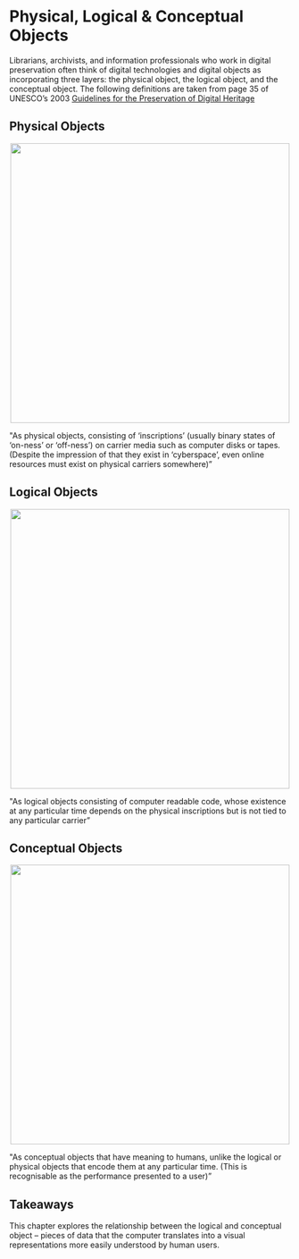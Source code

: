 # Physical, Logical & Conceptual Objects

Librarians, archivists, and information professionals who work in digital preservation often think of digital technologies and digital objects as incorporating three layers: the physical object, the logical object, and the conceptual object. The following definitions are taken from page 35 of UNESCO’s 2003 [Guidelines for the Preservation of Digital Heritage](http://unesdoc.unesco.org/images/0013/001300/130071e.pdf)

## Physical Objects <i class="fa-regular fa-floppy-disk" aria-hidden="true"></i>

<p align="center"><img src="https://github.com/kwaldenphd/bits-bytes/blob/main/images/Image_1.jpg?raw=true" width="500"></p>

"As physical objects, consisting of ‘inscriptions’ (usually binary states of ‘on-ness’ or ‘off-ness’) on carrier media such as computer disks or tapes. (Despite the impression of that they exist in ‘cyberspace’, even online resources must exist on physical carriers somewhere)”

## Logical Objects <i class="fa-regular fa-binary" aria-hidden="true"></i>

<p align="center"><img src="https://github.com/kwaldenphd/bits-bytes/blob/main/images/Image_2.png?raw=true" width="500"></p>

"As logical objects consisting of computer readable code, whose existence at any particular time depends on the physical inscriptions but is not tied to any particular carrier”

## Conceptual Objects <i class="fa-solid fa-display" aria-hidden="true"></i>

<p align="center"><img src="https://upload.wikimedia.org/wikipedia/commons/c/c9/Main_Building_at_the_University_of_Notre_Dame.jpg" width="500"></p>

"As conceptual objects that have meaning to humans, unlike the logical or physical objects that encode them at any particular time. (This is recognisable as the performance presented to a user)”

## Takeaways

This chapter explores the relationship between the logical and conceptual object – pieces of data that the computer translates into a visual representations more easily understood by human users.